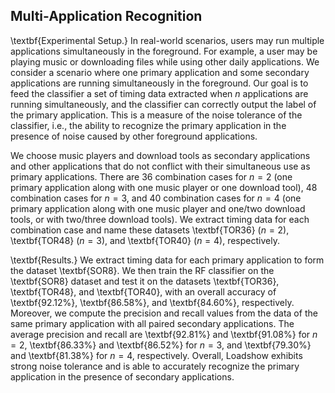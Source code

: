 ## Multi-Application Recognition
\textbf{Experimental Setup.}
In real-world scenarios, users may run multiple applications simultaneously in the foreground. 
For example, a user may be playing music or downloading files while using other daily applications.
We consider a scenario where one primary application and some secondary applications are running simultaneously in the foreground. 
Our goal is to feed the classifier a set of timing data extracted when $n$ applications are running simultaneously, and the classifier can correctly output the label of the primary application.
This is a measure of the noise tolerance of the classifier, i.e., the ability to recognize the primary application in the presence of noise caused by other foreground applications.

We choose music players and download tools as secondary applications and other applications that do not conflict with their simultaneous use as primary applications. 
There are 36 combination cases for $n=2$ (one primary application along with one music player or one download tool), 48 combination cases for $n=3$, and 40 combination cases for $n=4$ 
(one primary application along with one music player and one/two download tools, or with two/three download tools).
We extract timing data for each combination case and name these datasets \textbf{TOR36} $(n=2)$, \textbf{TOR48} $(n=3)$, and \textbf{TOR40} $(n=4)$, respectively. 

\textbf{Results.}
We extract timing data for each primary application to form the dataset \textbf{SOR8}.
We then train the RF classifier on the \textbf{SOR8} dataset and test it on the datasets \textbf{TOR36}, \textbf{TOR48}, and \textbf{TOR40}, with an overall accuracy of \textbf{92.12\%}, \textbf{86.58\%}, and \textbf{84.60\%}, respectively. 
Moreover, we compute the precision and recall values from the data of the same primary application with all paired secondary applications.
The average precision and recall are \textbf{92.81\%} and \textbf{91.08\%} for $n = 2$, \textbf{86.33\%} and \textbf{86.52\%} for $n = 3$, and \textbf{79.30\%} and \textbf{81.38\%} for $n = 4$, respectively.
Overall, Loadshow exhibits strong noise tolerance and is able to accurately recognize the primary application in the presence of secondary applications.
